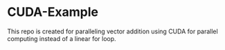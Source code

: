 # CUDA-Example
This repo is created for paralleling vector addition using CUDA for parallel computing instead of a linear for loop.
